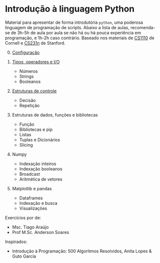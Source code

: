 # Introdução à linguagem Python

Material para apresentar de forma introdutória `python`, uma poderosa linguagem de programação de scripts. Abaixo a lista de aulas, recomenda-se de 3h-5h de aula por aula se não há ou há pouca experiência em programação, e 1h-2h caso contrário. Baseado nos materiais de [CS1110](https://www.cs.cornell.edu/courses/cs1110/2016sp/lectures/index.php) de Cornell e [CS231n](http://cs231n.github.io/python-numpy-tutorial/) de Stanford.

0. [Configuração](./Aula_0_Configuracao.md)

1. [Tipos, operadores e I/O](./Aula_1_Operadores.md)  
    * Números
    * Strings
    * Booleanos

2. [Estruturas de controle](./Aula_2_Controle.md)
    * Decisão
    * Repetição

3. Estruturas de dados, funções e bibliotecas
    * Função
    * Bibliotecas e pip   
    * Listas
    * Tuplas e Dicionários
    * Slicing

4. Numpy
    * Indexação inteiros
    * Indexação booleanos
    * Broadcast
    * Aritmética de vetores

5. Matplotlib e pandas
   * Dataframes
   * Indexação e busca
   * Visualizações

Exercícios por de:
* Msc. Tiago Araújo
* Prof M.Sc. Anderson Soares

Inspirados:
* Introdução à Programação: 500 Algoritmos Resolvidos, Anita Lopes & Guto Garcia


